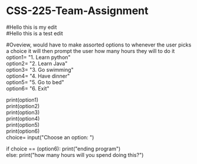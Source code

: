 # CSS-225-Team-Assignment


#Hello this is my edit<br>
#Hello this is a test edit

#Oveview, would have to make assorted options to whenever the user picks a choice it will then prompt the user how many hours they will to do it<br>
option1= "1. Learn python"<br>
option2= "2. Learn Java"<br>
option3= "3. Go swimming"<br>
option4= "4. Have dinner"<br>
option5= "5. Go to bed"<br>
option6= "6. Exit"<br>

print(option1)<br>
print(option2)<br>
print(option3)<br>
print(option4)<br>
print(option5)<br>
print(option6)<br>
choice= input("Choose an option: ")

if choice == (option6):
    print("ending program")<br>
else:
    print("how many hours will you spend doing this?")
